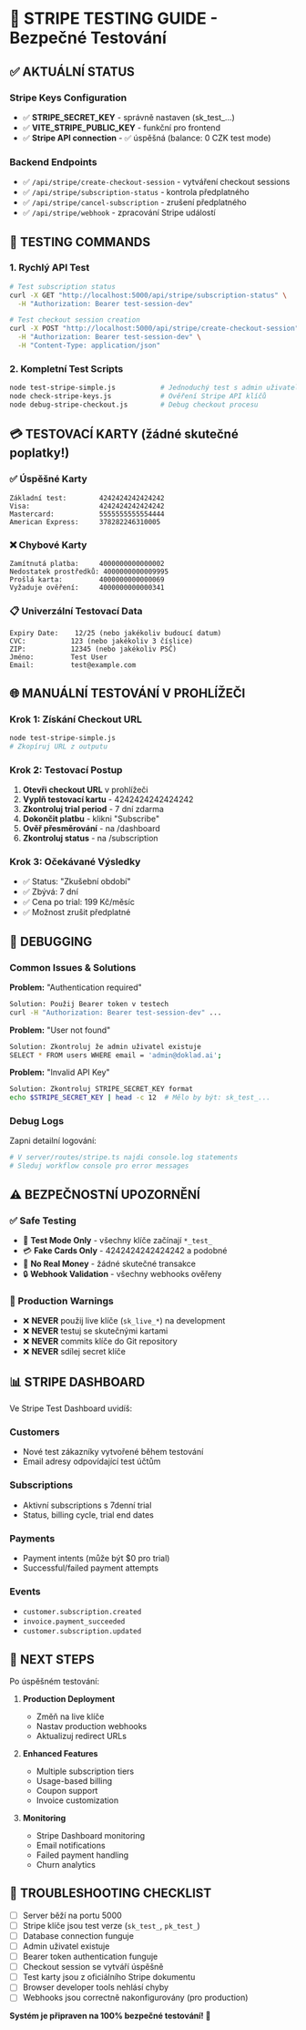 # 🧪 STRIPE TESTING GUIDE - Bezpečné Testování

## ✅ AKTUÁLNÍ STATUS

### Stripe Keys Configuration
- ✅ **STRIPE_SECRET_KEY** - správně nastaven (sk_test_...)
- ✅ **VITE_STRIPE_PUBLIC_KEY** - funkční pro frontend
- ✅ **Stripe API connection** - ✅ úspěšná (balance: 0 CZK test mode)

### Backend Endpoints
- ✅ `/api/stripe/create-checkout-session` - vytváření checkout sessions
- ✅ `/api/stripe/subscription-status` - kontrola předplatného
- ✅ `/api/stripe/cancel-subscription` - zrušení předplatného  
- ✅ `/api/stripe/webhook` - zpracování Stripe událostí

## 🧪 TESTING COMMANDS

### 1. Rychlý API Test
```bash
# Test subscription status
curl -X GET "http://localhost:5000/api/stripe/subscription-status" \
  -H "Authorization: Bearer test-session-dev"

# Test checkout session creation
curl -X POST "http://localhost:5000/api/stripe/create-checkout-session" \
  -H "Authorization: Bearer test-session-dev" \
  -H "Content-Type: application/json"
```

### 2. Kompletní Test Scripts
```bash
node test-stripe-simple.js           # Jednoduchý test s admin uživatelem
node check-stripe-keys.js            # Ověření Stripe API klíčů
node debug-stripe-checkout.js        # Debug checkout procesu
```

## 💳 TESTOVACÍ KARTY (žádné skutečné poplatky!)

### ✅ Úspěšné Karty
```
Základní test:        4242424242424242
Visa:                 4242424242424242  
Mastercard:           5555555555554444
American Express:     378282246310005
```

### ❌ Chybové Karty
```
Zamítnutá platba:     4000000000000002
Nedostatek prostředků: 4000000000009995
Prošlá karta:         4000000000000069
Vyžaduje ověření:     4000000000000341
```

### 📋 Univerzální Testovací Data
```
Expiry Date:    12/25 (nebo jakékoliv budoucí datum)
CVC:           123 (nebo jakékoliv 3 číslice)
ZIP:           12345 (nebo jakékoliv PSČ)
Jméno:         Test User
Email:         test@example.com
```

## 🌐 MANUÁLNÍ TESTOVÁNÍ V PROHLÍŽEČI

### Krok 1: Získání Checkout URL
```bash
node test-stripe-simple.js
# Zkopíruj URL z outputu
```

### Krok 2: Testovací Postup
1. **Otevři checkout URL** v prohlížeči
2. **Vyplň testovací kartu** - 4242424242424242
3. **Zkontroluj trial period** - 7 dní zdarma
4. **Dokončit platbu** - klikni "Subscribe"
5. **Ověř přesměrování** - na /dashboard
6. **Zkontroluj status** - na /subscription

### Krok 3: Očekávané Výsledky
- ✅ Status: "Zkušební období"
- ✅ Zbývá: 7 dní
- ✅ Cena po trial: 199 Kč/měsíc
- ✅ Možnost zrušit předplatné

## 🔧 DEBUGGING

### Common Issues & Solutions

**Problem:** "Authentication required"
```bash
Solution: Použij Bearer token v testech
curl -H "Authorization: Bearer test-session-dev" ...
```

**Problem:** "User not found"  
```bash
Solution: Zkontroluj že admin uživatel existuje
SELECT * FROM users WHERE email = 'admin@doklad.ai';
```

**Problem:** "Invalid API Key"
```bash
Solution: Zkontroluj STRIPE_SECRET_KEY format
echo $STRIPE_SECRET_KEY | head -c 12  # Mělo by být: sk_test_...
```

### Debug Logs
Zapni detailní logování:
```bash
# V server/routes/stripe.ts najdi console.log statements
# Sleduj workflow console pro error messages
```

## ⚠️ BEZPEČNOSTNÍ UPOZORNĚNÍ

### ✅ Safe Testing
- 🧪 **Test Mode Only** - všechny klíče začínají `*_test_`
- 💳 **Fake Cards Only** - 4242424242424242 a podobné
- 🚫 **No Real Money** - žádné skutečné transakce
- 🔒 **Webhook Validation** - všechny webhooks ověřeny

### 🚨 Production Warnings
- ❌ **NEVER** použij live klíče (`sk_live_*`) na development
- ❌ **NEVER** testuj se skutečnými kartami
- ❌ **NEVER** commits klíče do Git repository
- ❌ **NEVER** sdílej secret klíče

## 📊 STRIPE DASHBOARD

Ve Stripe Test Dashboard uvidíš:

### Customers
- Nové test zákazníky vytvořené během testování
- Email adresy odpovídající test účtům

### Subscriptions  
- Aktivní subscriptions s 7denní trial
- Status, billing cycle, trial end dates

### Payments
- Payment intents (může být $0 pro trial)
- Successful/failed payment attempts

### Events
- `customer.subscription.created`
- `invoice.payment_succeeded`
- `customer.subscription.updated`

## 🎯 NEXT STEPS

Po úspěšném testování:

1. **Production Deployment**
   - Změň na live klíče
   - Nastav production webhooks
   - Aktualizuj redirect URLs

2. **Enhanced Features**
   - Multiple subscription tiers
   - Usage-based billing
   - Coupon support
   - Invoice customization

3. **Monitoring**
   - Stripe Dashboard monitoring
   - Email notifications
   - Failed payment handling
   - Churn analytics

## 🔄 TROUBLESHOOTING CHECKLIST

- [ ] Server běží na portu 5000
- [ ] Stripe klíče jsou test verze (`sk_test_`, `pk_test_`)
- [ ] Database connection funguje  
- [ ] Admin uživatel existuje
- [ ] Bearer token authentication funguje
- [ ] Checkout session se vytváří úspěšně
- [ ] Test karty jsou z oficiálního Stripe dokumentu
- [ ] Browser developer tools nehlásí chyby
- [ ] Webhooks jsou correctně nakonfigurovány (pro production)

**Systém je připraven na 100% bezpečné testování! 🎉**